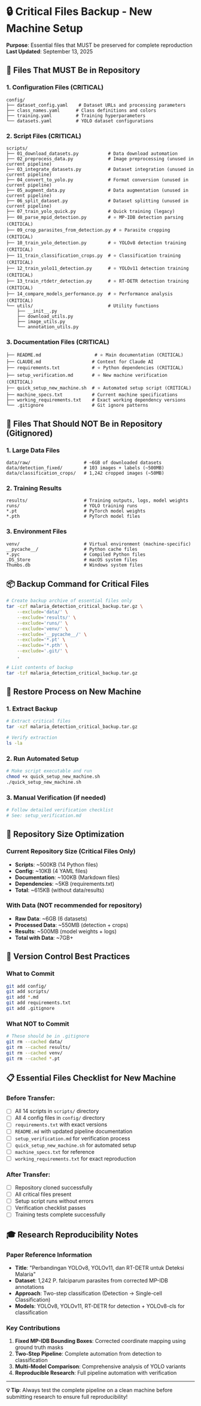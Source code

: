 # 🔒 Critical Files Backup - New Machine Setup

**Purpose**: Essential files that MUST be preserved for complete reproduction
**Last Updated**: September 13, 2025

## 📁 **Files That MUST Be in Repository**

### 1. Configuration Files (CRITICAL)
```
config/
├── dataset_config.yaml    # Dataset URLs and processing parameters
├── class_names.yaml      # Class definitions and colors
├── training.yaml         # Training hyperparameters
└── datasets.yaml         # YOLO dataset configurations
```

### 2. Script Files (CRITICAL)
```
scripts/
├── 01_download_datasets.py           # Data download automation
├── 02_preprocess_data.py             # Image preprocessing (unused in current pipeline)
├── 03_integrate_datasets.py          # Dataset integration (unused in current pipeline)
├── 04_convert_to_yolo.py             # Format conversion (unused in current pipeline)
├── 05_augment_data.py                # Data augmentation (unused in current pipeline)
├── 06_split_dataset.py               # Dataset splitting (unused in current pipeline)
├── 07_train_yolo_quick.py            # Quick training (legacy)
├── 08_parse_mpid_detection.py        # ⭐ MP-IDB detection parsing (CRITICAL)
├── 09_crop_parasites_from_detection.py # ⭐ Parasite cropping (CRITICAL)
├── 10_train_yolo_detection.py        # ⭐ YOLOv8 detection training (CRITICAL)
├── 11_train_classification_crops.py  # ⭐ Classification training (CRITICAL)
├── 12_train_yolo11_detection.py      # ⭐ YOLOv11 detection training (CRITICAL)
├── 13_train_rtdetr_detection.py      # ⭐ RT-DETR detection training (CRITICAL)
├── 14_compare_models_performance.py  # ⭐ Performance analysis (CRITICAL)
└── utils/                            # Utility functions
    ├── __init__.py
    ├── download_utils.py
    ├── image_utils.py
    └── annotation_utils.py
```

### 3. Documentation Files (CRITICAL)
```
├── README.md                    # ⭐ Main documentation (CRITICAL)
├── CLAUDE.md                   # Context for Claude AI
├── requirements.txt            # ⭐ Python dependencies (CRITICAL)
├── setup_verification.md       # ⭐ New machine verification (CRITICAL)
├── quick_setup_new_machine.sh  # ⭐ Automated setup script (CRITICAL)
├── machine_specs.txt           # Current machine specifications
├── working_requirements.txt    # Exact working dependency versions
└── .gitignore                  # Git ignore patterns
```

## 🚫 **Files That Should NOT Be in Repository (Gitignored)**

### 1. Large Data Files
```
data/raw/                    # ~6GB of downloaded datasets
data/detection_fixed/        # 103 images + labels (~500MB)
data/classification_crops/   # 1,242 cropped images (~50MB)
```

### 2. Training Results
```
results/                     # Training outputs, logs, model weights
runs/                        # YOLO training runs
*.pt                         # PyTorch model weights
*.pth                        # PyTorch model files
```

### 3. Environment Files
```
venv/                        # Virtual environment (machine-specific)
__pycache__/                 # Python cache files
*.pyc                        # Compiled Python files
.DS_Store                    # macOS system files
Thumbs.db                    # Windows system files
```

## 📦 **Backup Command for Critical Files**

```bash
# Create backup archive of essential files only
tar -czf malaria_detection_critical_backup.tar.gz \
    --exclude='data/' \
    --exclude='results/' \
    --exclude='runs/' \
    --exclude='venv/' \
    --exclude='__pycache__/' \
    --exclude='*.pt' \
    --exclude='*.pth' \
    --exclude='.git/' \
    .

# List contents of backup
tar -tzf malaria_detection_critical_backup.tar.gz
```

## 🔄 **Restore Process on New Machine**

### 1. Extract Backup
```bash
# Extract critical files
tar -xzf malaria_detection_critical_backup.tar.gz

# Verify extraction
ls -la
```

### 2. Run Automated Setup
```bash
# Make script executable and run
chmod +x quick_setup_new_machine.sh
./quick_setup_new_machine.sh
```

### 3. Manual Verification (if needed)
```bash
# Follow detailed verification checklist
# See: setup_verification.md
```

## 🎯 **Repository Size Optimization**

### Current Repository Size (Critical Files Only)
- **Scripts**: ~500KB (14 Python files)
- **Config**: ~10KB (4 YAML files)
- **Documentation**: ~100KB (Markdown files)
- **Dependencies**: ~5KB (requirements.txt)
- **Total**: ~615KB (without data/results)

### With Data (NOT recommended for repository)
- **Raw Data**: ~6GB (6 datasets)
- **Processed Data**: ~550MB (detection + crops)
- **Results**: ~500MB (model weights + logs)
- **Total with Data**: ~7GB+

## 🔐 **Version Control Best Practices**

### What to Commit
```bash
git add config/
git add scripts/
git add *.md
git add requirements.txt
git add .gitignore
```

### What NOT to Commit
```bash
# These should be in .gitignore
git rm --cached data/
git rm --cached results/
git rm --cached venv/
git rm --cached *.pt
```

## 📋 **Essential Files Checklist for New Machine**

### Before Transfer:
- [ ] All 14 scripts in `scripts/` directory
- [ ] All 4 config files in `config/` directory
- [ ] `requirements.txt` with exact versions
- [ ] `README.md` with updated pipeline documentation
- [ ] `setup_verification.md` for verification process
- [ ] `quick_setup_new_machine.sh` for automated setup
- [ ] `machine_specs.txt` for reference
- [ ] `working_requirements.txt` for exact reproduction

### After Transfer:
- [ ] Repository cloned successfully
- [ ] All critical files present
- [ ] Setup script runs without errors
- [ ] Verification checklist passes
- [ ] Training tests complete successfully

## 🎓 **Research Reproducibility Notes**

### Paper Reference Information
- **Title**: "Perbandingan YOLOv8, YOLOv11, dan RT-DETR untuk Deteksi Malaria"
- **Dataset**: 1,242 P. falciparum parasites from corrected MP-IDB annotations
- **Approach**: Two-step classification (Detection → Single-cell Classification)
- **Models**: YOLOv8, YOLOv11, RT-DETR for detection + YOLOv8-cls for classification

### Key Contributions
1. **Fixed MP-IDB Bounding Boxes**: Corrected coordinate mapping using ground truth masks
2. **Two-Step Pipeline**: Complete automation from detection to classification
3. **Multi-Model Comparison**: Comprehensive analysis of YOLO variants
4. **Reproducible Research**: Full pipeline automation with verification

---

**💡 Tip**: Always test the complete pipeline on a clean machine before submitting research to ensure full reproducibility!